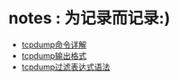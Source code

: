 # notes : 为记录而记录:)

* [tcpdump命令详解][tcpdump-command]
* [tcpdump输出格式][tcpdump-output-format]
* [tcpdump过滤表达式语法][tcpdump-filter-syntax]



[tcpdump-command]: https://github.com/bodu93/notes/blob/master/TCPDUMP.md
[tcpdump-output-format]: https://github.com/bodu93/notes/blob/master/TCPDUMP-OUTPUT-FORMAT.md
[tcpdump-filter-syntax]: https://github.com/bodu93/notes/blob/master/TCPDUMP-FILTER-SYNTAX.md

